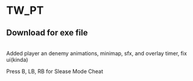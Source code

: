 # TW_PT
## Download for exe file
<br> 
 Added player an denemy animations, minimap, sfx, and overlay timer, fix ui(kinda)
 
Press B, LB, RB for Slease Mode Cheat
